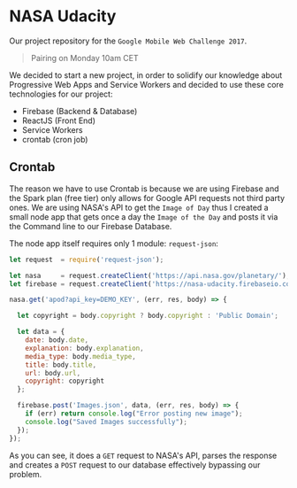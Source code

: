 # NASA Udacity

Our project repository for the `Google Mobile Web Challenge 2017`.

> Pairing on Monday 10am CET

We decided to start a new project, in order to solidify our knowledge about Progressive Web Apps and Service Workers and decided to use these core technologies for our project:

- Firebase (Backend & Database)
- ReactJS (Front End)
- Service Workers
- crontab (cron job)

## Crontab

The reason we have to use Crontab is because we are using Firebase and the Spark plan (free tier) only allows for Google API requests not third party ones. We are using NASA's API to get the `Image of Day` thus I created a small node app that gets once a day the `Image of the Day` and posts it via the Command line to our Firebase Database.

The node app itself requires only 1 module: `request-json`:

``` javascript
let request  = require('request-json');

let nasa     = request.createClient('https://api.nasa.gov/planetary/');
let firebase = request.createClient('https://nasa-udacity.firebaseio.com/');

nasa.get('apod?api_key=DEMO_KEY', (err, res, body) => {

  let copyright = body.copyright ? body.copyright : 'Public Domain';

  let data = {
    date: body.date,
    explanation: body.explanation,
    media_type: body.media_type,
    title: body.title,
    url: body.url,
    copyright: copyright
  };

  firebase.post('Images.json', data, (err, res, body) => {
    if (err) return console.log("Error posting new image");
    console.log("Saved Images successfully");
  });
});
```

As you can see, it does a `GET` request to NASA's API, parses the response and creates a `POST` request to our database effectively bypassing our problem.

